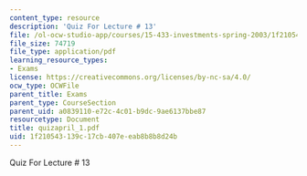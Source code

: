 ```yaml
---
content_type: resource
description: 'Quiz For Lecture # 13'
file: /ol-ocw-studio-app/courses/15-433-investments-spring-2003/1f210543139c17cb407eeab8b8b8d24b_quizapril_1.pdf
file_size: 74719
file_type: application/pdf
learning_resource_types:
- Exams
license: https://creativecommons.org/licenses/by-nc-sa/4.0/
ocw_type: OCWFile
parent_title: Exams
parent_type: CourseSection
parent_uid: a0839110-e72c-4c01-b9dc-9ae6137bbe87
resourcetype: Document
title: quizapril_1.pdf
uid: 1f210543-139c-17cb-407e-eab8b8b8d24b
---
```

Quiz For Lecture # 13